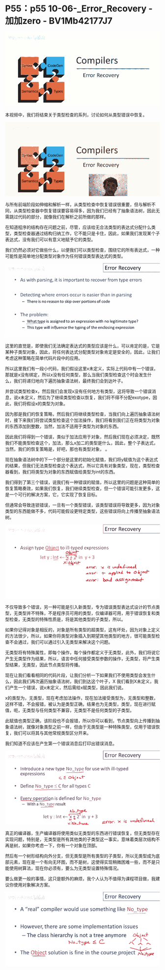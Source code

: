 # P55：p55 10-06-_Error_Recovery - 加加zero - BV1Mb42177J7

![](img/f8b89d9a6b5b375e7e07ac133f583392_0.png)

本视频中，我们将结束关于类型检查的系列，讨论如何从类型错误中恢复。

![](img/f8b89d9a6b5b375e7e07ac133f583392_2.png)

与所有前端阶段如伸缩和解析一样，从类型检查中恢复错误很重要，但与解析不同，从类型检查器中恢复错误要容易得多，因为我们已经有了抽象语法树，因此无需跳过代码的部分，就像我们在解析之前所做的那样。

在知道程序的结构存在问题之前，尽管，应该给无合法类型的表达式分配什么类型，类型检查器通过结构归纳工作，它不能只是卡住，因此，如果我们发现某个子表达式，没有我们可以有意义地赋予它的类型。

我们仍然必须对它做些什么，以便我们可以类型检查，围绕它的所有表达式，一种可能性是简单地分配类型对象作为任何错误类型表达式的类型。



![](img/f8b89d9a6b5b375e7e07ac133f583392_4.png)

这里的直觉是，即使我们无法确定表达式的类型应该是什么，可以肯定的是，它是某种子类型对象，因此，将任何表达式分配类型对象肯定是安全的，因此，让我们考虑这种策略在简单代码片段中的应用。

所以这里我们有一段小代码，我们假设这里x未定义，实际上代码中有一个错误，那就是x没有绑定，所以x没有任何类型，那么当我们类型检查这个时会发生什么，我们将递归地向下遍历抽象语法树，最终我们会到达叶子。

并尝试类型检查x，然后我们会发现x没有任何地方有类型，这将导致一个错误消息，说x未定义，然后为了继续类型检查以恢复，我们将不得不分配exotype，因此，我们将假设x的类型为对象。

因为那是我们的恢复策略，然后我们将继续类型检查，当我们向上遍历抽象语法树时，接下来我们将尝试类型检查这个加法操作，我们将看到我们正在将类型为对象的东西添加到整数，当然，加法不适用于类型为对象的东西。

因此我们将得到一个错误，类似于加法应用于对象，然后我们现在必须决定，既然我们不能类型检查这个，加法，那么x加二的类型是什么，因此，整个子表达式，当然，我们的恢复策略是，好吧，那也有类型对象， 。

现在抽象语法树中的下一个部分是这里的初始化赋值，我们将y赋值为这个表达式的结果，但我们无法类型检查这个表达式，所以它具有对象类型，现在，类型检查器看到，我们将类型为对象的东西赋值给类型为int的东西。

我们得到了第三个错误，说我们有一种错误的赋值，所以这里的问题是这种简单的恢复策略奏效，如果我们恢复，我们继续类型检查，但一个错误可能引发更多，这是一个可行的解决方案，它，它实现了恢复目标。

但通常会导致连锁错误，一旦有一个类型错误，该类型错误将导致更多，因为对象类型的东西能做不多，代码可能假设更特定类型，这些错误将向上传播至抽象语法树。



![](img/f8b89d9a6b5b375e7e07ac133f583392_6.png)

不仅导致多个错误，另一种可能是引入新类型，专为错误类型表达式设计的节点类型，无类型并不特殊，不是程序员可用的类型，仅编译器可用，用于错误恢复和类型检查，无类型的特殊性质是，将是其他类型的子类型，所以。

如果你记得对象是相反的，对象是所有类型的超类型，这有坏处，因为对象上定义的方法很少，所以，如果你将类型对象插入到期望其他类型的地方，很可能类型检查不会通过，我们可以通过引入无类型来解决这个问题。

无类型将有特殊属性，即每个操作，每个操作都定义于无类型，此外，我们将说它产生无类型作为结果，所以，语言中任何接受类型参数的操作，无类型，将产生类型结果，无类型，因此节点类型将传播。

现在让我们看看相同的代码片段，让我们分析一下如果我们不使用类型会发生什么，因此我们再次遍历抽象语法树，我们到达这个叶子，X 我们看到X未定义，我们产生一个错误，说x未定义，然后需给x赋类型，因此我们说。

x的类型为，无类型，现在考虑加法操作，现在加法接受类型为，无类型和整数，这样不错，不会报错，被认为是类型正确，结果也为无类型，类型，现在进行赋值，呃，无类型与任何类型不兼容，无类型不是任何类型的子类型。

此赋值也类型正确，该阶段也不会报错，所以你可以看到，节点类型向上传播到抽象语法树，就像对象类型之前一样，但由于无类型是一种特殊类型，仅用于错误恢复，我们可以将其与其他常规类型区分开来。

我们知道不应该在产生第一个错误消息后打印出错误消息。

![](img/f8b89d9a6b5b375e7e07ac133f583392_8.png)

真正的编译器，生产编译器将使用类似无类型的东西进行错误恢复，但无类型存在实现问题，特别是，无类型是所有其他类的子类型这一事实，意味着类层次结构不再是树，如果你考虑一下，你有一个对象在顶部。

然后有一个树形结构向外分支，但无类型是所有类型的子类型，所以无类型成为底部元素，现在是一个有向无环图，而不是树，这使得实现稍微困难一些，而不是只能使用树算法，现在你必须有，要么为无类型设置特殊情况。

要么做更一般的事情，这只是额外的麻烦，我个人认为不值得为课程项目做，我建议你使用对象解决方案。

![](img/f8b89d9a6b5b375e7e07ac133f583392_10.png)